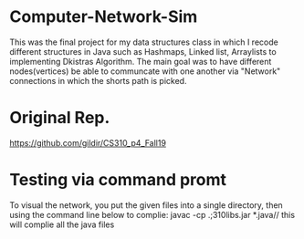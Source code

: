 # Computer-Network-Sim
This was the final project for my data structures class in which I recode different structures in Java such as Hashmaps, Linked list, Arraylists to implementing Dkistras Algorithm. The main goal was to have different nodes(vertices) be able to communcate with one another via "Network" connections in which the shorts path is picked.
# Original Rep.
https://github.com/gildir/CS310_p4_Fall19
# Testing via command promt
To visual the network, you put the given files into a single directory, then using the command line below to complie:
           javac -cp .;310libs.jar *.java// this will complie all the java files




